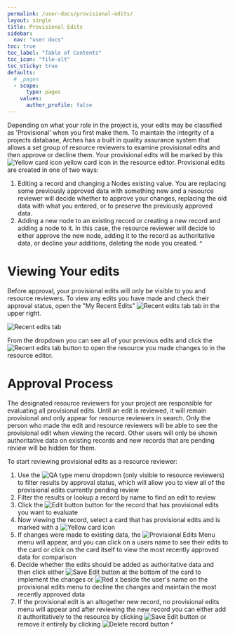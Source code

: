 ```yaml
---
permalink: /user-docs/provisional-edits/
layout: single
title: Provisional Edits
sidebar:
  nav: "user docs"
toc: true
toc_label: "Table of Contents"
toc_icon: "file-alt"
toc_sticky: true
defaults:
  # _pages
  - scope:
      type: pages
    values:
      author_profile: false
---
```

Depending on what your role in the project is, your edits may be classified as 'Provisional' when you first make them. To maintain the integrity of a projects database, Arches has a built in quality assurance system that allows a set group of resource reviewers to examine provisional edits and then approve or decline them. Your provisional edits will be marked by this ![Yellow card icon]({{site.url}}/assets/images/yellowIcon.PNG) yellow card icon in the resource editor. Provisional edits are created in one of two ways:
1. Editing a record and changing a Nodes existing value. You are replacing some previously approved data with something new and a resource reviewer will decide whether to approve your changes, replacing the old data with what you entered, or to preserve the previously approved data.
2. Adding a new node to an existing record or creating a new record and adding a node to it. In this case, the resource reviewer will decide to either approve the new node, adding it to the record as authoritative data, or decline your additions, deleting the node you created.
^

# Viewing Your edits
Before approval, your provisional edits will only be visible to you and resource reviewers. To view any edits you have made and check their approval status, open the "My Recent Edits" ![Recent edits tab]({{site.url}}/assets/images/recentEditsTab.PNG) tab in the upper right.

![Recent edits tab]({{site.url}}/assets/GIFs/makingProvEdits.gif)

From the dropdown you can see all of your previous edits and click the ![Recent edits tab]({{site.url}}/assets/images/provEditButton.PNG) button to open the resource you made changes to in the resource editor.

# Approval Process
The designated resource reviewers for your project are responsible for evaluating all provisional edits. Until an edit is reviewed, it will remain provisional and only appear for resource reviewers in search. Only the person who made the edit and resource reviewers will be able to see the provisional edit when viewing the record. Other users will only be shown authoritative data on existing records and new records that are pending review will be hidden for them.

To start reviewing provisional edits as a resource reviewer:
1. Use the ![QA type menu]({{site.url}}/assets/images/qaSearchTab.PNG) dropdown (only visible to resource reviewers) to filter results by approval status, which will allow you to view all of the provisional edits currently pending review
2. Filter the results or lookup a record by name to find an edit to review
3. Click the ![Edit button]({{site.url}}/assets/images/editButton.png) button for the record that has provisional edits you want to evaluate
4. Now viewing the record, select a card that has provisional edits and is marked with a ![Yellow card icon]({{site.url}}/assets/images/yellowIcon.PNG)
5. If changes were made to existing data, the ![Provisional Edits Menu]({{site.url}}/assets/images/provEditsDisplay.PNG) menu will appear, and you can click on a users name to see their edits to the card or click on the card itself to view the most recently approved data for comparison
6. Decide whether the edits should be added as authoritative data and then click either ![Save Edit button]({{site.url}}/assets/images/saveEditButton.PNG)
at the bottom of the card to implement the changes or ![Red x]({{site.url}}/assets/images/redX.PNG) beside the user's name on the provisional edits menu to decline the changes and maintain the most recently approved data
7. If the provisional edit is an altogether new record, no provisional edits menu will appear and after reviewing the new record you can either add it authoritatively to the resource by clicking ![Save Edit button]({{site.url}}/assets/images/saveEditButton.PNG) or remove it entirely by clicking ![Delete record button]({{site.url}}/assets/images/deleteRecordButton.PNG)
^
